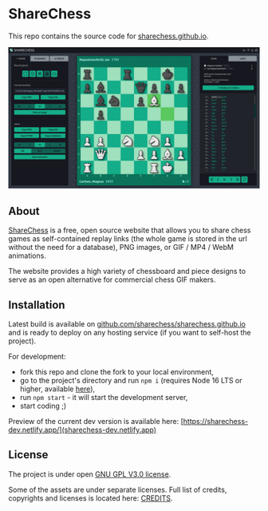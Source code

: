 # ShareChess

This repo contains the source code for [sharechess.github.io](https://sharechess.github.io/).

![Screenshot](/public/img/screenshot.png)

## About

[ShareChess](https://sharechess.github.io/) is a free, open source website that allows you to share chess games as self-contained replay links (the whole game is stored in the url without the need for a database), PNG images, or GIF / MP4 / WebM animations.

The website provides a high variety of chessboard and piece designs to serve as an open alternative for commercial chess GIF makers.

## Installation

Latest build is available on [github.com/sharechess/sharechess.github.io](https://github.com/sharechess/sharechess.github.io) and is ready to deploy on any hosting service (if you want to self-host the project).

For development:

- fork this repo and clone the fork to your local environment,
- go to the project's directory and run `npm i` (requires Node 16 LTS or higher, available [here](https://nodejs.org/en/)),
- run `npm start` - it will start the development server,
- start coding ;)

Preview of the current dev version is available here: [https://sharechess-dev.netlify.app/](sharechess-dev.netlify.app)

## License

The project is under open [GNU GPL V3.0 license](/LICENSE.md).

Some of the assets are under separate licenses. Full list of credits, copyrights and licenses is located here: [CREDITS](/public/CREDITS.md).

